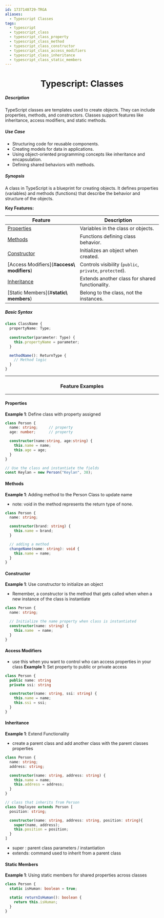 ```yaml
---
id: 1737140729-TRGA
aliases:
  - Typescript Classes
tags:
  - typescript
  - typescript_class
  - typescript_class_property
  - typescript_class_method
  - typescript_class_constructor
  - typescript_class_access_modifiers
  - typescript_class_inheritance
  - typescript_class_static_members
---
```


<center>
<h1>Typescript: Classes</h1>
</center>


##### Description
TypeScript classes are templates used to create objects. They can include
properties, methods, and constructors. Classes support features like inheritance, access modifiers, and static methods.

##### Use Case
- Structuring code for reusable components.
- Creating models for data in applications.
- Using object-oriented programming concepts like inheritance and encapsulation.
- Defining shared behaviors with methods.

##### Synopsis
A class in TypeScript is a blueprint for creating objects. It defines
properties (variables) and methods (functions) that describe the behavior and
structure of the objects.

__Key Features:__


| **Feature**         | **Description**                                             |
|----------------------|-------------------------------------------------------------|
| [Properties](#**Properties**)       | Variables in the class or objects.                          |
| [Methods](#**methods**)          | Functions defining class behavior.                          |
| [Constructor](#**constructor**)      | Initializes an object when created.                         |
| [Access Modifiers](#**access\ modifiers**) | Controls visibility (`public`, `private`, `protected`).     |
| [Inheritance](#**inheritance**)      | Extends another class for shared functionality.             |
| [Static Members](#**static\ members**)   | Belong to the class, not the instances.                     |

##### Basic Syntax
```typescript
class ClassName {
  propertyName: Type;
  
  constructor(parameter: Type) {
    this.propertyName = parameter;
  }

  methodName(): ReturnType {
    // Method logic
  }
}
```

<center>
  <hr>
  <h3>Feature Examples</h3>
  <hr>
</center>


#### **Properties**
**Example 1**: Define class with property assigned
```typescript
class Person {
  name: string;     // property
  age: number;      // property

  constructor(name:string, age:string) {
    this.name = name;
    this.age = age;
  }
}

// Use the class and instantiate the fields
const Keylan = new Person("Keylan", 38);
```


#### **Methods**
**Example 1**: Adding method to the Person Class to update name
- note: void in the method represents the return type of none. 
```typescript
class Person {
  name: string;

  constructor(brand: string) {
    this.name = brand;
  }

  // adding a method
  changeName(name: string): void {
    this.name = name;
  } 
}
```


#### **Constructor**
**Example 1**: Use constructor to initialize an object
- Remember, a constructor is the method that gets called when when a new
  instance of the class is instantiate
```typescript
class Person {
  name: string;

  // Initialize the name property when class is instantiated
  constructor(name: string) {
    this.name  = name;
  }
}
```



#### **Access Modifiers**
- use this when you want to control who can access properties in your class
**Example 1**: Set property to public or private access
```typescript
class Person {
  public name: string
  private ssi: string

  constructor(name: string, ssi: string) {
    this.name = name;
    this.ssi = ssi;
  }
}
```



#### **Inheritance**
**Example 1**: Extend Functionality
- create a parent class and add another class with the parent classes
  properties
```typescript
class Person {
  name: string;
  address: string;

  constructor(name: string, address: string) {
    this.name = name;
    this.address = address;
  }
}

// class that inherits from Person
class Employee extends Person [
  position: string;

  constructor(name: string, address: string, position: string){
    super(name, address);
    this.position = position;
  }
]
```
- super : parent class parameters / instantiation
- extends: command used to inherit from a parent class




#### **Static Members**
**Example 1**: Using static members for shared properties across classes
```TypeScript
class Person {
  static isHuman: boolean = true;

  static returnIsHuman(): boolean {
    return this.isHuman;
  }
}
```

